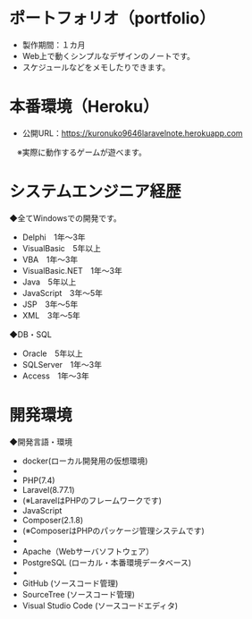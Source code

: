 # ポートフォリオ（portfolio）
* 製作期間：１カ月
* Web上で動くシンプルなデザインのノートです。
* スケジュールなどをメモしたりできます。

# 本番環境（Heroku）
* 公開URL：https://kuronuko9646laravelnote.herokuapp.com

　※実際に動作するゲームが遊べます。

# システムエンジニア経歴
◆全てWindowsでの開発です。
* Delphi　1年～3年
* VisualBasic　5年以上
* VBA　1年～3年
* VisualBasic.NET　1年～3年
* Java　5年以上
* JavaScript　3年～5年
* JSP　3年～5年
* XML　3年～5年

◆DB・SQL
* Oracle　5年以上
* SQLServer　1年～3年
* Access　1年～3年

# 開発環境
◆開発言語・環境
* docker(ローカル開発用の仮想環境)
*
* PHP(7.4)
* Laravel(8.77.1)
* (※LaravelはPHPのフレームワークです)
* JavaScript
* Composer(2.1.8)
* (※ComposerはPHPのパッケージ管理システムです)
*
* Apache（Webサーバソフトウェア）
* PostgreSQL (ローカル・本番環境データベース)
*
* GitHub (ソースコード管理)
* SourceTree (ソースコード管理)
* Visual Studio Code (ソースコードエディタ)
